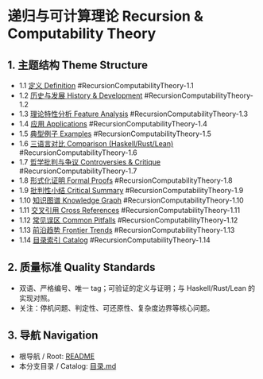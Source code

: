 # 递归与可计算理论 Recursion & Computability Theory

## 1. 主题结构 Theme Structure

- 1.1 [定义 Definition](./definition.md) #RecursionComputabilityTheory-1.1
- 1.2 [历史与发展 History & Development](./history.md) #RecursionComputabilityTheory-1.2
- 1.3 [理论特性分析 Feature Analysis](./feature_analysis.md) #RecursionComputabilityTheory-1.3
- 1.4 [应用 Applications](./applications.md) #RecursionComputabilityTheory-1.4
- 1.5 [典型例子 Examples](./examples.md) #RecursionComputabilityTheory-1.5
- 1.6 [三语言对比 Comparison (Haskell/Rust/Lean)](./comparison.md) #RecursionComputabilityTheory-1.6
- 1.7 [哲学批判与争议 Controversies & Critique](./controversies.md) #RecursionComputabilityTheory-1.7
- 1.8 [形式化证明 Formal Proofs](./formal_proofs.md) #RecursionComputabilityTheory-1.8
- 1.9 [批判性小结 Critical Summary](./critical_summary.md) #RecursionComputabilityTheory-1.9
- 1.10 [知识图谱 Knowledge Graph](./knowledge_graph.mmd) #RecursionComputabilityTheory-1.10
- 1.11 [交叉引用 Cross References](./cross_references.md) #RecursionComputabilityTheory-1.11
- 1.12 [常见误区 Common Pitfalls](./common_pitfalls.md) #RecursionComputabilityTheory-1.12
- 1.13 [前沿趋势 Frontier Trends](./frontier_trends.md) #RecursionComputabilityTheory-1.13
- 1.14 [目录索引 Catalog](./目录.md) #RecursionComputabilityTheory-1.14

## 2. 质量标准 Quality Standards

- 双语、严格编号、唯一 tag；可验证的定义与证明；与 Haskell/Rust/Lean 的实现对照。
- 关注：停机问题、判定性、可还原性、复杂度边界等核心问题。

## 3. 导航 Navigation

- 根导航 / Root: [README](../README.md)
- 本分支目录 / Catalog: [目录.md](./目录.md)
